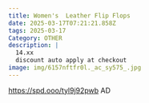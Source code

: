 ```yaml
---
title: Women's  Leather Flip Flops
date: 2025-03-17T07:21:21.858Z
tags: 2025-03-17
Category: OTHER
description: |
  14.xx
  discount auto apply at checkout 
image: img/6157nftfr0l._ac_sy575_.jpg
---
```

https://spd.ooo/tyl9j92pwb
AD